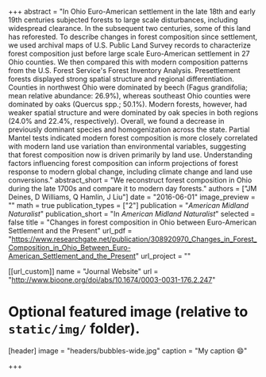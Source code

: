 +++
abstract = "In Ohio Euro-American settlement in the late 18th and early 19th centuries subjected forests to large scale disturbances, including widespread clearance. In the subsequent two centuries, some of this land has reforested. To describe changes in forest composition since settlement, we used archival maps of U.S. Public Land Survey records to characterize forest composition just before large scale Euro-American settlement in 27 Ohio counties. We then compared this with modern composition patterns from the U.S. Forest Service's Forest Inventory Analysis. Presettlement forests displayed strong spatial structure and regional differentiation. Counties in northwest Ohio were dominated by beech (Fagus grandifolia; mean relative abundance: 26.9%), whereas southeast Ohio counties were dominated by oaks (Quercus spp.; 50.1%). Modern forests, however, had weaker spatial structure and were dominated by oak species in both regions (24.0% and 22.4%, respectively). Overall, we found a decrease in previously dominant species and homogenization across the state. Partial Mantel tests indicated modern forest composition is more closely correlated with modern land use variation than environmental variables, suggesting that forest composition now is driven primarily by land use. Understanding factors influencing forest composition can inform projections of forest response to modern global change, including climate change and land use conversions."
abstract_short = "We reconstruct forest composition in Ohio during the late 1700s and compare it to modern day forests."
authors = ["JM Deines, D Williams, Q Hamlin, J Liu"]
date = "2016-06-01"
image_preview = ""
math = true
publication_types = ["2"]
publication = "*American Midland Naturalist*"
publication_short = "In *American Midland Naturalist*"
selected = false
title = "Changes in forest composition in Ohio between Euro-American Settlement and the Present"
url_pdf = "https://www.researchgate.net/publication/308920970_Changes_in_Forest_Composition_in_Ohio_Between_Euro-American_Settlement_and_the_Present"
url_project = ""

[[url_custom]]
name = "Journal Website"
url = "http://www.bioone.org/doi/abs/10.1674/0003-0031-176.2.247"

# Optional featured image (relative to `static/img/` folder).
[header]
image = "headers/bubbles-wide.jpg"
caption = "My caption :smile:"

+++

